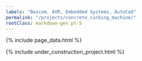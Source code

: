 ```yaml
---
labels: "Bascom, AVR, Embedded Systems, AutoCad"
permalink: "/projects/concrete_curbing_machine/"
rootClass: markdown-gen pt-5 
---
```


{% include page_data.html %}

{% include under_construction_project.html %}